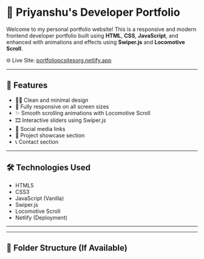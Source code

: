 # 💼 Priyanshu's Developer Portfolio

Welcome to my personal portfolio website! This is a responsive and modern frontend developer portfolio built using **HTML**, **CSS**, **JavaScript**, and enhanced with animations and effects using **Swiper.js** and **Locomotive Scroll**.

🌐 Live Site: [portfoliopcsitesorg.netlify.app](https://portfoliopcsitesorg.netlify.app/)

---

## 📌 Features

- 👨‍💻 Clean and minimal design
- 📱 Fully responsive on all screen sizes
- ✨ Smooth scrolling animations with Locomotive Scroll
- 🎞️ Interactive sliders using Swiper.js
- 🔗 Social media links
- 📂 Project showcase section
- 📞 Contact section

---

## 🛠️ Technologies Used

- HTML5
- CSS3
- JavaScript (Vanilla)
- Swiper.js
- Locomotive Scroll
- Netlify (Deployment)

---




---

## 📁 Folder Structure (If Available)

